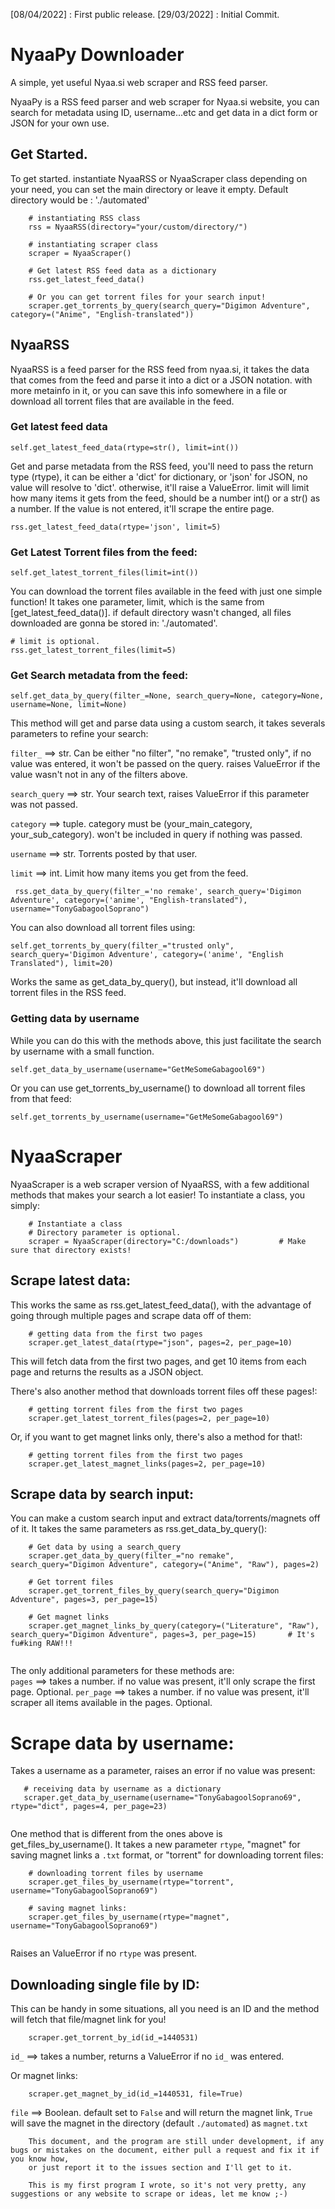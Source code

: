 ﻿[08/04/2022] : First public release.
[29/03/2022] : Initial Commit.

# NyaaPy Downloader
A simple, yet useful Nyaa.si web scraper and RSS feed parser.

NyaaPy is a RSS feed parser and web scraper for Nyaa.si website, you can search for metadata using ID, username...etc
and get data in a dict form or JSON for your own use.

## Get Started.

To get started. instantiate NyaaRSS or NyaaScraper class depending on your need, you can set the main directory or leave it empty. Default directory would be : './automated'

```
    # instantiating RSS class
    rss = NyaaRSS(directory="your/custom/directory/")

    # instantiating scraper class
    scraper = NyaaScraper()

    # Get latest RSS feed data as a dictionary
    rss.get_latest_feed_data()

    # Or you can get torrent files for your search input!
    scraper.get_torrents_by_query(search_query="Digimon Adventure", category=("Anime", "English-translated"))
```

## NyaaRSS

NyaaRSS is a feed parser for the RSS feed from nyaa.si, it takes the data that comes from the feed and parse it into a dict or
a JSON notation. with more metainfo in it, or you can save this info somewhere in a file or download  all torrent files that are available in the feed.

### Get latest feed data

``` self.get_latest_feed_data(rtype=str(), limit=int()) ```

Get and parse metadata from the RSS feed, you'll need to pass the return type (rtype), it can be either a 'dict' for dictionary, or 'json' for JSON, no value will resolve to 'dict'. otherwise, it'll raise a ValueError. limit will limit how many items it gets from the feed, should be a number int() or a str() as a number. If the value is not entered, it'll scrape the entire page.

``` rss.get_latest_feed_data(rtype='json', limit=5) ```

### Get Latest Torrent files from the feed:

``` self.get_latest_torrent_files(limit=int()) ```

You can download the torrent files available in the feed with just one simple function! It takes one parameter, limit, which is
the same from [get_latest_feed_data()]. if default directory wasn't changed, all files downloaded are gonna be stored in: './automated'.
```
# limit is optional.
rss.get_latest_torrent_files(limit=5)
```

### Get Search metadata from the feed:

``` self.get_data_by_query(filter_=None, search_query=None, category=None, username=None, limit=None) ```

This method will get and parse data using a custom search, it takes severals parameters to refine your search: <br />

```filter_``` ==> str. Can be either "no filter", "no remake", "trusted only", if no value was entered, it won't be passed on the query. raises ValueError if the value wasn't not in any of the filters above.<br />

```search_query``` ==> str. Your search text, raises ValueError if this parameter was not passed.<br />

```category``` ==> tuple. category must be (your_main_category, your_sub_category). won't be included in query if nothing was passed.<br />

```username``` ==> str. Torrents posted by that user.<br />

```limit``` ==> int. Limit how many items you get from the feed.<br />

``` rss.get_data_by_query(filter_='no remake', search_query='Digimon Adventure', category=('anime', "English-translated"), username="TonyGabagoolSoprano")```

You can also download all torrent files using:

``` self.get_torrents_by_query(filter_="trusted only", search_query='Digimon Adventure', category=('anime', "English Translated"), limit=20) ```

Works the same as get_data_by_query(), but instead, it'll download all torrent files in the RSS feed.


### Getting data by username

While you can do this with the methods above, this just facilitate the search by username with a small function.

``` self.get_data_by_username(username="GetMeSomeGabagool69") ```

Or you can use get_torrents_by_username() to download all torrent files from that feed:

``` self.get_torrents_by_username(username="GetMeSomeGabagool69") ```


# NyaaScraper

NyaaScraper is a web scraper version of NyaaRSS, with a few additional methods that makes your search a lot easier! To instantiate a class, you simply:

```
    # Instantiate a class
    # Directory parameter is optional.
    scraper = NyaaScraper(directory="C:/downloads")         # Make sure that directory exists!

```

## Scrape latest data:

This works the same as rss.get_latest_feed_data(), with the advantage of going through multiple pages and scrape data off of them:

``` 
    # getting data from the first two pages
    scraper.get_latest_data(rtype="json", pages=2, per_page=10)
```
This will fetch data from the first two pages, and get 10 items from each page and returns the results as a JSON object.

There's also another method that downloads torrent files off these pages!:

``` 
    # getting torrent files from the first two pages
    scraper.get_latest_torrent_files(pages=2, per_page=10)
```

Or, if you want to get magnet links only, there's also a method for that!:

``` 
    # getting torrent files from the first two pages
    scraper.get_latest_magnet_links(pages=2, per_page=10)
```

## Scrape data by search input:

You can make a custom search input and extract data/torrents/magnets off of it. It takes the same parameters as rss.get_data_by_query():

``` 
    # Get data by using a search_query
    scraper.get_data_by_query(filter_="no remake", search_query="Digimon Adventure", category=("Anime", "Raw"), pages=2)
    
    # Get torrent files
    scraper.get_torrent_files_by_query(search_query="Digimon Adventure", pages=3, per_page=15)
    
    # Get magnet links
    scraper.get_magnet_links_by_query(category=("Literature", "Raw"), search_query="Digimon Adventure", pages=3, per_page=15)       # It's fu#king RAW!!!
    
```
The only additional parameters for these methods are: <br />
``` pages ```       ==> takes a number. if no value was present, it'll only scrape the first page. Optional.
``` per_page ```    ==> takes a number. if no value was present, it'll scraper all items available in the pages. Optional.

# Scrape data by username:

Takes a username as a parameter, raises an error if no value was present:
```
   # receiving data by username as a dictionary
   scraper.get_data_by_username(username="TonyGabagoolSoprano69", rtype="dict", pages=4, per_page=23) 
   
```

One method that is different from the ones above is get_files_by_username(). It takes a new parameter ```rtype```, "magnet" for saving magnet links a ```.txt``` format, or "torrent" for downloading torrent files:

```
    # downloading torrent files by username
    scraper.get_files_by_username(rtype="torrent", username="TonyGabagoolSoprano69")
    
    # saving magnet links:
    scraper.get_files_by_username(rtype="magnet", username="TonyGabagoolSoprano69")
    
```
Raises an ValueError if no ```rtype``` was present.


## Downloading single file by ID:
This can be handy in some situations, all you need is an ID and the method will fetch that file/magnet link for you!

```
    scraper.get_torrent_by_id(id_=1440531)
```

```id_```       ==> takes a number, returns a ValueError if no ```id_``` was entered.

Or magnet links:

```
    scraper.get_magnet_by_id(id_=1440531, file=True)
```

``` file ```    ==> Boolean. default set to ``` False ``` and will return the magnet link, ``` True ``` will save the magnet in the directory (default ``` ./automated ```) as ``` magnet.txt ```

``` 
    This document, and the program are still under development, if any bugs or mistakes on the document, either pull a request and fix it if you know how,
    or just report it to the issues section and I'll get to it.
    
    This is my first program I wrote, so it's not very pretty, any suggestions or any website to scrape or ideas, let me know ;-)
  
```

